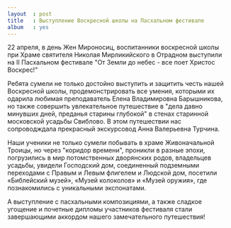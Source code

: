 ```yaml
---
layout  : post
title   : Выступление Воскресной школы на Пасхальном фестивале
album   : yes
---
```

22 апреля, в день Жен Мироносиц, воспитанники воскресной школы при Храме святителя Николая Мирликийского в Отрадном выступили на II Пасхальном фестивале "От Земли до небес - все поет Христос Воскрес!"

Ребята сумели не только достойно выступить и защитить честь нашей Воскресной школы, продемонстрировать все умения, которыми их одарила любимая преподаватель Елена Владимировна Барышникова, но также совершить увлекательное путешествие в "дела давно минувших дней, преданья старины глубокой" в стенах старинной московской усадьбы Свиблово. В этом путешествии нас сопроводждала прекрасный экскурсовод Анна Валерьевна Турчина.

Наши ученики не только сумели побывать в храме Живоначальной Троицы, но через "коридор времени", проникли в разные эпохи, погрузились в мир потомственных дворянских родов, владельцев усадьбы, увидели Господский дом, соединенный подземными переходами с Правым и Левым флигелем и Людской дом, посетили «Библейский музей», «Музей колоколов» и «Музей оружия», где познакомились с уникальными экспонатами. 

А выступление с пасхальными композициями, а также сладкое угощение и почетные дипломы участников фестиваля стали завершающими аккордом нашего замечательного путешествия!

